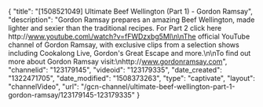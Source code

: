 {
    "title": "[1508521049] Ultimate Beef Wellington (Part 1)  - Gordon Ramsay",
    "description": "Gordon Ramsay prepares an amazing Beef Wellington, made lighter and sexier than the traditional recipes. For Part 2 click here http:\/\/www.youtube.com\/watch?v=fFWDzxbg5MI\n\nThe official YouTube channel of Gordon Ramsay, with exclusive clips from a selection shows including Cookalong Live, Gordon's Great Escape and more.\n\nTo find out more about Gordon Ramsay visit:\nhttp:\/\/www.gordonramsay.com",
    "channelid": "123179145",
    "videoid": "123179335",
    "date_created": "1322471705",
    "date_modified": "1508373263",
    "type": "captivate",
    "layout": "channelVideo",
    "url": "\/gcn-channel\/ultimate-beef-wellington-part-1-gordon-ramsay\/123179145-123179335"
}
